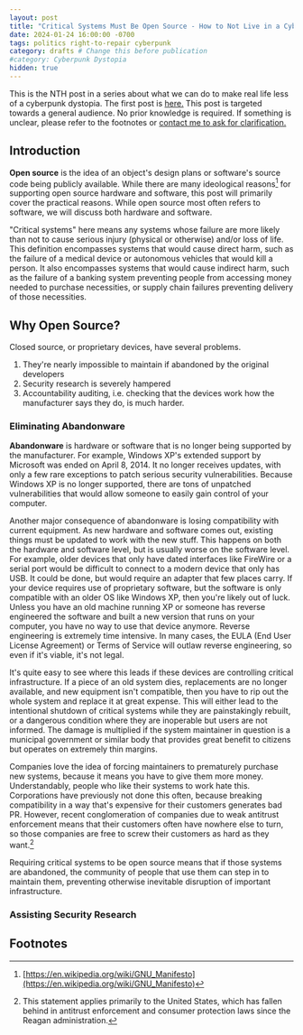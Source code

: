 ```yaml
---
layout: post
title: "Critical Systems Must Be Open Source - How to Not Live in a Cyberpunk Dystopia #02"
date: 2024-01-24 16:00:00 -0700
tags: politics right-to-repair cyberpunk
category: drafts # Change this before publication
#category: Cyberpunk Dystopia
hidden: true
--- 
```

This is the 
NTH <!-- Edit this AND THE TITLE before posting -->
post in a series about what we can do to make real life less 
of a cyberpunk dystopia. The first post is 
[here.](https://sudo-nano.github.io/posts/Cyberpunk-Dystopia-00/) 
This post is targeted towards a general audience. No prior knowledge is required. 
If something is unclear, please refer to the footnotes or [contact me to ask for 
clarification.](https://sudo-nano.github.io/about/)

## Introduction
**Open source** is the idea of an object's design plans or software's source code
being publicly available. While there are many ideological reasons[^1] for supporting
open source hardware and software, this post will primarily cover the practical 
reasons. While open source most often refers to software, we will discuss both hardware
and software. 

"Critical systems" here means any systems whose failure are more likely than not 
to cause serious injury (physical or otherwise) and/or loss of life. This definition
encompasses systems that would cause direct harm, such as the failure of a medical 
device or autonomous vehicles that would kill a person. It also encompasses systems that 
would cause indirect harm, such as the failure of a banking system preventing people 
from accessing money needed to purchase necessities, or supply chain failures 
preventing delivery of those necessities. 

## Why Open Source? 

Closed source, or proprietary devices, have several problems.
1. They're nearly impossible to maintain if abandoned by the original developers
2. Security research is severely hampered
3. Accountability auditing, i.e. checking that the devices work how the manufacturer
says they do, is much harder. 

### Eliminating Abandonware 
**Abandonware** is hardware or software that is no longer being supported by the 
manufacturer. For example, Windows XP's extended support by Microsoft was ended 
on April 8, 2014. It no longer receives updates, with only a few rare exceptions 
to patch serious security vulnerabilities. Because Windows XP is no longer supported, 
there are tons of unpatched vulnerabilities that would allow someone to easily gain 
control of your computer. 

Another major consequence of abandonware is losing compatibility with current equipment. 
As new hardware and software comes out, existing things must be updated to work 
with the new stuff. This happens on both the hardware and software level, but is
usually worse on the software level. For example, 
older devices that only have dated interfaces like FireWire or a serial port would 
be difficult to connect to a modern device that only has USB. It could be done, 
but would require an adapter that few places carry. If your device requires use
of proprietary software, but the software is only compatible with an older OS like 
Windows XP, then you're likely out of luck. Unless you have an old machine running XP or someone
has reverse engineered the software and built a new version that runs on your computer, 
you have no way to use that device anymore. Reverse engineering is extremely time 
intensive. In many cases, the EULA (End User License Agreement) or Terms of Service 
will outlaw reverse engineering, so even if it's viable, it's not legal. 

It's quite easy to see where this leads if these devices are controlling critical infrastructure. 
If a piece of an old system dies, replacements are no longer available, and new 
equipment isn't compatible, then you have to rip out the whole system and replace
it at great expense. This will either lead to the intentional shutdown of critical 
systems while they are painstakingly rebuilt, or a dangerous condition where they 
are inoperable but users are not informed. The damage is multiplied if the system
maintainer in question is a municipal government or similar body that provides great 
benefit to citizens but operates on extremely thin margins. 

Companies love the idea of forcing maintainers to prematurely purchase new systems, 
because it means you have to give them more money. 
Understandably, people who like their systems to work hate this. Corporations
have previously not done this often, because breaking compatibility in a way that's 
expensive for their customers generates bad PR. However, recent conglomeration
of companies due to weak antitrust enforcement means that their customers often 
have nowhere else to turn, so those companies are free to screw their customers
as hard as they want.[^2]

Requiring critical systems to be open source means that if those systems are abandoned, 
the community of people that use them can step in to maintain them, preventing otherwise
inevitable disruption of important infrastructure. 


### Assisting Security Research 

## Footnotes

[^1]: [https://en.wikipedia.org/wiki/GNU_Manifesto](https://en.wikipedia.org/wiki/GNU_Manifesto)
[^2]: This statement applies primarily to the United States, which has fallen behind in antitrust enforcement and consumer protection laws since the Reagan administration.



